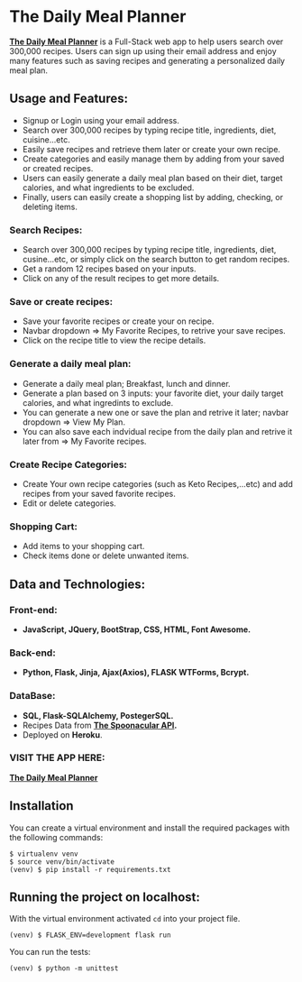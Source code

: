 # The Daily Meal Planner

**[The Daily Meal Planner](https://daily-meal-planner.herokuapp.com)** is a Full-Stack web app to help users search over 300,000 recipes.
Users can sign up using their email address and enjoy many features
such as saving recipes and generating a personalized daily meal plan.

## Usage and Features:
- Signup or Login using your email address.
- Search over 300,000 recipes by typing recipe title, ingredients, diet, cuisine...etc.
- Easily save recipes and retrieve them later or create your own recipe.
- Create categories and easily manage them by adding from your saved or created recipes.
- Users can easily generate a daily meal plan based on their diet, target calories, and what ingredients to be excluded.
- Finally, users can easily create a shopping list by adding, checking, or deleting items.

### Search Recipes:
- Search over 300,000 recipes by typing recipe title, ingredients, diet, cusine...etc, or simply click on the search button to get random recipes.
- Get a random 12 recipes based on your inputs.
- Click on any of the result recipes to get more details.

### Save or create recipes:
- Save your favorite recipes or create your on recipe.
- Navbar dropdown => My Favorite Recipes, to retrive your save recipes.
- Click on the recipe title to view the recipe details.

### Generate a daily meal plan:
- Generate a daily meal plan; Breakfast, lunch and dinner.
- Generate a plan based on 3 inputs: your favorite diet, your daily target calories, and what ingredints to exclude.
- You can generate a new one or save the plan and retrive it later; navbar dropdown => View My Plan.
- You can also save each indvidual recipe from the daily plan and retrive it later from => My Favorite recipes.

### Create Recipe Categories:
- Create Your own recipe categories (such as Keto Recipes,...etc) and add recipes from your saved favorite recipes.
- Edit or delete categories.

### Shopping Cart:
- Add items to your shopping cart.
- Check items done or delete unwanted items.

## Data and Technologies:

### Front-end:
- **JavaScript, JQuery, BootStrap, CSS, HTML, Font Awesome.**

### Back-end:
- **Python, Flask, Jinja, Ajax(Axios), FLASK WTForms, Bcrypt.**

### DataBase:
- **SQL, Flask-SQLAlchemy, PostegerSQL.**
- Recipes Data from **[The Spoonacular API](https://spoonacular.com/food-api/docs).**
- Deployed on **Heroku**.

### VISIT THE APP HERE: 
**[The Daily Meal Planner](https://daily-meal-planner.herokuapp.com)**

## Installation

You can create a virtual environment and install the required packages with the following commands:

    $ virtualenv venv
    $ source venv/bin/activate
    (venv) $ pip install -r requirements.txt

## Running the project on localhost:

With the virtual environment activated `cd` into your project file.

    (venv) $ FLASK_ENV=development flask run
    
You can run the tests:

    (venv) $ python -m unittest
